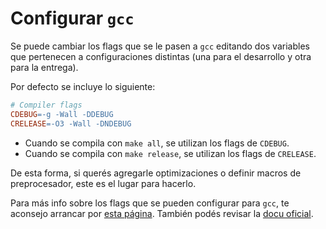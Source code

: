 # Configurar `gcc`

Se puede cambiar los flags que se le pasen a `gcc` editando dos variables que
pertenecen a configuraciones distintas (una para el desarrollo y otra para la
entrega).

Por defecto se incluye lo siguiente:

```makefile
# Compiler flags
CDEBUG=-g -Wall -DDEBUG
CRELEASE=-O3 -Wall -DNDEBUG
```

- Cuando se compila con `make all`, se utilizan los flags de `CDEBUG`.
- Cuando se compila con `make release`, se utilizan los flags de `CRELEASE`.

De esta forma, si querés agregarle optimizaciones o definir macros de
preprocesador, este es el lugar para hacerlo.

Para más info sobre los flags que se pueden configurar para `gcc`, te aconsejo
arrancar por [esta página](https://www.rapidtables.com/code/linux/gcc.html).
También podés revisar la
[docu oficial](https://gcc.gnu.org/onlinedocs/gcc-9.1.0/gcc/Invoking-GCC.html#Invoking-GCC).
